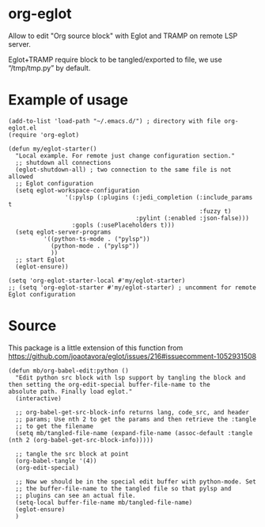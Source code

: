 # org-eglot
Allow to edit "Org source block" with Eglot and TRAMP on remote LSP server.

Eglot+TRAMP require block to be tangled/exported to file, we use “/tmp/tmp.py” by default.

# Example of usage
```Elisp
(add-to-list 'load-path "~/.emacs.d/") ; directory with file org-eglot.el
(require 'org-eglot)

(defun my/eglot-starter()
  "Local example. For remote just change configuration section."
  ;; shutdown all connections
  (eglot-shutdown-all) ; two connection to the same file is not allowed
  ;; Eglot configuration
  (setq eglot-workspace-configuration
                '(:pylsp (:plugins (:jedi_completion (:include_params t
                                                      :fuzzy t)
                                    :pylint (:enabled :json-false)))
                  :gopls (:usePlaceholders t)))
  (setq eglot-server-programs
          '((python-ts-mode . ("pylsp"))
            (python-mode . ("pylsp"))
            ))
  ;; start Eglot
  (eglot-ensure))

(setq 'org-eglot-starter-local #'my/eglot-starter)
;; (setq 'org-eglot-starter #'my/eglot-starter) ; uncomment for remote Eglot configuration
```

# Source
This package is a little extension of this function from https://github.com/joaotavora/eglot/issues/216#issuecomment-1052931508
```Elisp
(defun mb/org-babel-edit:python ()
  "Edit python src block with lsp support by tangling the block and
then setting the org-edit-special buffer-file-name to the
absolute path. Finally load eglot."
  (interactive)

  ;; org-babel-get-src-block-info returns lang, code_src, and header
  ;; params; Use nth 2 to get the params and then retrieve the :tangle
  ;; to get the filename
  (setq mb/tangled-file-name (expand-file-name (assoc-default :tangle (nth 2 (org-babel-get-src-block-info)))))

  ;; tangle the src block at point
  (org-babel-tangle '(4))
  (org-edit-special)

  ;; Now we should be in the special edit buffer with python-mode. Set
  ;; the buffer-file-name to the tangled file so that pylsp and
  ;; plugins can see an actual file.
  (setq-local buffer-file-name mb/tangled-file-name)
  (eglot-ensure)
  )
```
